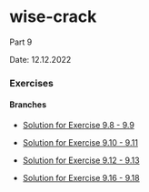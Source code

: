 # wise-crack
Part 9

Date: 12.12.2022

### Exercises

#### Branches

- [Solution for Exercise 9.8 - 9.9](https://github.com/aiotrope/wise-crack/tree/9.11)

- [Solution for Exercise 9.10 - 9.11](https://github.com/aiotrope/wise-crack/tree/9.12)

- [Solution for Exercise 9.12 - 9.13](https://github.com/aiotrope/wise-crack/tree/9.13)

- [Solution for Exercise 9.16 - 9.18](https://github.com/aiotrope/wise-crack/tree/9.14)

